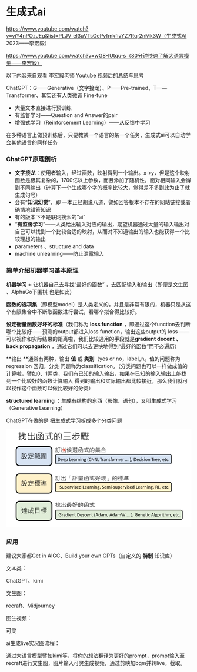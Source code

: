 # 生成式ai

https://www.youtube.com/watch?v=yiY4nPOzJEg&list=PLJV_el3uVTsOePyfmkfivYZ7Rqr2nMk3W（生成式AI 2023——李宏毅）

https://www.youtube.com/watch?v=wG8-IUtqu-s（80分钟快速了解大语言模型——李宏毅）

以下内容来自观看 李宏毅老师 Youtube 视频后的总结与思考

ChatGPT：G——Generative（文字接龙）、P——Pre-trained、T——Transformer、其实还有人类微调 Fine-tune

- 大量文本直接进行预训练
- 有监督学习——Question and Answer的pair
- 增强式学习（Reinforcement Learning）——从反馈中学习

在多种语言上做预训练后，只要教某一个语言的某一个任务，生成式ai可以自动学会其他语言的同样任务

### ChatGPT原理剖析

- **文字接龙**：使用者输入，经过函数，映射得到一个输出。x->y，但是这个映射函数是极其复杂的，1700亿以上参数，而且添加了随机性，面对相同输入会得到不同输出（计算下一个生成哪个字的概率比较大，觉得差不多到此为止了就生成句号）
- 会有“**知识幻觉**”，即 一本正经胡说八道，譬如回答根本不存在的网站链接或者确凿地错答知识
- 有的版本下不是联网搜索的“ai”
- “**有监督学习**”——人类给出输入对应的输出，期望机器通过大量的输入输出对自己可以找到一个比较合适的映射，从而对不知道输出的输入也能获得一个比较理想的输出
- parameters 、structure and data
- machine unlearning——防止泄露输入



<!--人为大量地建立知识库可以确保准确性，但这不够general-->

### 简单介绍机器学习基本原理

**机器学习** ≈ 让机器自己去寻找“最好的函数” ，去匹配输入和输出（即便是文生图 、AlphaGo下围棋 也是如此）

**函数的选项集**（即模型model）是人类定义的，并且是非常有限的，机器只是从这个有限集合中不断取函数进行尝试，看哪个拟合得比较好。

**设定衡量函数好坏的标准**（我们称为 **loss function** ，即通过这个function去判断哪个比较好——预测的output都进入loss function，输出这些output的 loss ——可以视作和实际结果的距离啦，我们比较通用的手段就是**gradient decent 、 back propagation** ，通过它们可以去更快地得到“最好的函数”而不必遍历）

**输出 **通常有两种，输出 **值** 或 **类别**（yes or no，label_n。值的问题称为 regression 回归，分类 问题称为classification。（分类问题也可以一样做成值的计算啦，譬如0、1两类，我们有已知的输入输出，如果在已知的输入输出上能找到一个比较好的函数计算输入 得到的输出和实际输出都比较接近，那么我们就可以视作这个函数可以做比较好的分类）

**structured learning** ：生成有结构的东西（影像、语句），又叫生成式学习（Generative Learning）

ChatGPT在做的是 把生成式学习拆成多个分类问题

![image-20241211145843048](./assets/image-20241211145843048.png)







### 应用

建议大家都Get in AIGC、Build your own GPTs（自定义的 **特制** 知识库）

文本类：

ChatGPT、kimi

文生图：

recraft、Midjourney

图生视频：

可灵



ai生成live实况图流程：

通过大语言模型譬如kimi等，将你的想法翻译为更好的prompt，prompt输入至recraft进行文生图，图片输入可灵生成视频，通过剪映加bgm并转live，截取。